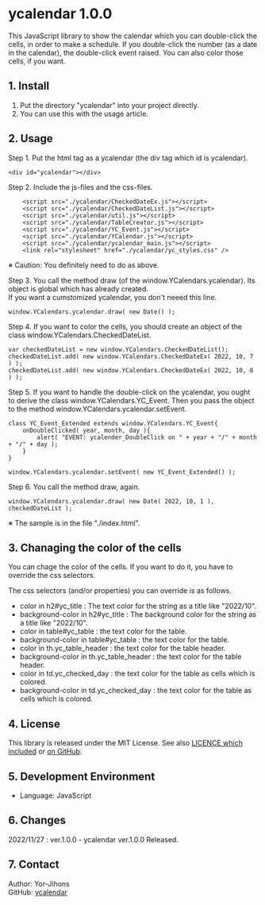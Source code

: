 # ycalendar 1.0.0

This JavaScript library to show the calendar which you can double-click the cells, in order to make a schedule.
If you double-click the number (as a date in the calendar), the double-click event raised.
You can also color those cells, if you want.

## 1. Install

1. Put the directory "ycalendar" into your project directly.
2. You can use this with the usage article.

## 2. Usage

Step 1. Put the html tag as a ycalendar (the div tag which id is ycalendar).

```
<div id="ycalendar"></div>
```

Step 2. Include the js-files and the css-files.
```
    <script src="./ycalendar/CheckedDateEx.js"></script>
    <script src="./ycalendar/CheckedDateList.js"></script>
    <script src="./ycalendar/util.js"></script>
    <script src="./ycalendar/TableCreator.js"></script>
    <script src="./ycalendar/YC_Event.js"></script>
    <script src="./ycalendar/YCalendar.js"></script>
    <script src="./ycalendar/ycalendar_main.js"></script>
    <link rel="stylesheet" href="./ycalendar/yc_styles.css" />
```
※ Caution: You definitely need to do as above.

Step 3. You call the method draw (of the window.YCalendars.ycalendar).
Its object is global which has already created.  
If you want a cumstomized ycalendar, you don't neeed this line.
```
window.YCalendars.ycalendar.draw( new Date() );
```

Step 4. If you want to color the cells, you should create an object of the class window.YCalendars.CheckedDateList.
```
var checkedDateList = new window.YCalendars.CheckedDateList();
checkedDateList.add( new window.YCalendars.CheckedDateEx( 2022, 10, 7 ) );
checkedDateList.add( new window.YCalendars.CheckedDateEx( 2022, 10, 8 ) );
```

Step 5. If you want to handle the double-click on the ycalendar, you ought to derive the class window.YCalendars.YC_Event.
Then you pass the object to the method window.YCalendars.ycalendar.setEvent.
```
class YC_Event_Extended extends window.YCalendars.YC_Event{
    onDoubleClicked( year, month, day ){
        alert( "EVENT: ycalender_DoubleClick on " + year + "/" + month + "/" + day );
    }
}

window.YCalendars.ycalendar.setEvent( new YC_Event_Extended() );
```

Step 6. You call the method draw, again.
```
window.YCalendars.ycalendar.draw( new Date( 2022, 10, 1 ), checkedDateList );
```

※ The sample is in the file "./index.html".

## 3. Chanaging the color of the cells

You can chage the color of the cells. If you want to do it, you have to override the css selectors.

The css selectors (and/or properties) you can override is as follows.

- color in h2#yc_title : The text color for the string as a title like "2022/10".
- background-color in h2#yc_title : The background color for the string as a title like "2022/10".
- color in table#yc_table : the text color for the table.
- background-color in table#yc_table : the text color for the table.
- color in th.yc_table_header : the text color for the table header.
- background-color in th.yc_table_header : the text color for the table header.
- color in td.yc_checked_day : the text color for the table as cells which is colored.
- background-color in td.yc_checked_day : the text color for the table as cells which is colored.


## 4. License

This library is released under the MIT License. See also [LICENCE which included](./LICENSE) or [on GitHub](https://github.com/Yor-Jihons/ycalendar_simple/LICENSE).

## 5. Development Environment

- Language: JavaScript

## 6. Changes

2022/11/27 : ver.1.0.0
    - ycalendar ver.1.0.0 Released.

## 7. Contact

Author: Yor-Jihons  
GitHub: [ycalendar](https://github.com/Yor-Jihons/ycalendar_simple)  
